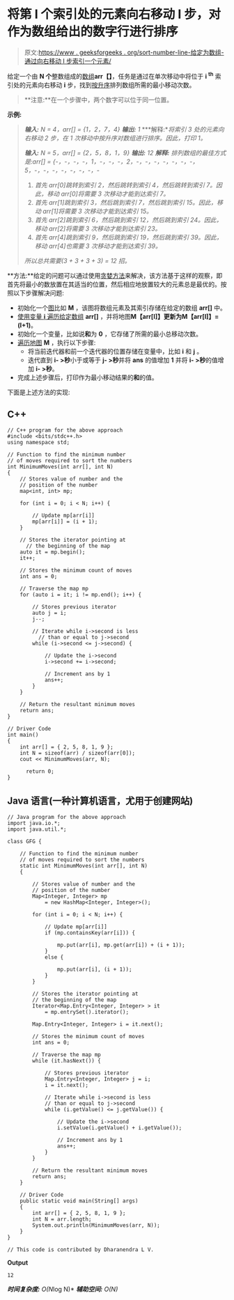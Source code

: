 # 将第 I 个索引处的元素向右移动 I 步，对作为数组给出的数字行进行排序

> 原文:[https://www . geeksforgeeks . org/sort-number-line-给定为数组-通过向右移动 I 步索引一个元素/](https://www.geeksforgeeks.org/sort-number-line-given-as-array-by-moving-an-element-at-ith-index-by-i-steps-to-right/)

给定一个由 **N 个**整数组成的[数组](https://www.geeksforgeeks.org/array-data-structure/)**arr【】**，任务是通过在单次移动中将位于 **i <sup>th</sup>** 索引处的元素向右移动 **i** 步，找到[按升序](https://www.geeksforgeeks.org/c-program-to-sort-an-array-in-ascending-order/)排列数组所需的最小移动次数。

> **注意:**在一个步骤中，两个数字可以位于同一位置。

**示例:**

> ***输入:** N = 4，arr[] = {1，2，7，4}*
> ***输出:** 1*
> ***解释:**将索引 3 处的元素向右移动 2 步，在 1 次移动中按升序对数组进行排序。因此，打印 1。*
> 
> ***输入:** N = 5，arr[] = {2，5，8，1，9}*
> ***输出:** 12*
> ***解释:***
> *排列数组的最佳方式是:arr[] = {-，-，-，-，1，-，-，-，2，-，-，-，-，-，-，-，5，-，-，-，-，-，-，-，-*
> 
> 1.  *首先 arr[0]跳转到索引 2，然后跳转到索引 4，然后跳转到索引 7。因此，移动 arr[0]将需要 3 次移动才能到达索引 7。*
> 2.  *首先 arr[1]跳到索引 3，然后跳到索引 7，然后跳到索引 15。因此，移动 arr[1]将需要 3 次移动才能到达索引 15。*
> 3.  *首先 arr[2]跳到索引 6，然后跳到索引 12，然后跳到索引 24。因此，移动 arr[2]将需要 3 次移动才能到达索引 23。*
> 4.  *首先 arr[4]跳到索引 9，然后跳到索引 19，然后跳到索引 39。因此，移动 arr[4]也需要 3 次移动才能到达索引 39。*
> 
> *所以总共需要(3 + 3 + 3 + 3) = 12 招。*

**方法:**给定的问题可以通过使用[贪婪方法](https://www.geeksforgeeks.org/greedy-algorithms/)来解决，该方法基于这样的观察，即首先将最小的数放置在其适当的位置，然后相应地放置较大的元素总是最优的。按照以下步骤解决问题:

*   初始化一个[图](https://www.geeksforgeeks.org/map-associative-containers-the-c-standard-template-library-stl/)比如 **M** ，该图将数组元素及其索引存储在给定的数组 **arr[]** 中。
*   [使用变量 **i** 遍历给定数组](https://www.geeksforgeeks.org/c-program-to-traverse-an-array/) **arr[]** ，并将地图**M【arr[I]】**更新为**M【arr[I]】=(I+1)**。
*   初始化一个变量，比如说**和**为 **0** ，它存储了所需的最小总移动次数。
*   [遍历地图](https://www.geeksforgeeks.org/traversing-a-map-or-unordered_map-in-cpp-stl/) **M** ，执行以下步骤:
    *   将当前迭代器和前一个迭代器的位置存储在变量中，比如 **i** 和 **j** 。
    *   迭代直到 **i- >秒**小于或等于 **j- >秒**并将 **ans** 的值增加 **1** 并将 **i- >秒**的值增加 **i- >秒**。
*   完成上述步骤后，打印作为最小移动结果的**和**的值。

下面是上述方法的实现:

## C++

```
// C++ program for the above approach
#include <bits/stdc++.h>
using namespace std;

// Function to find the minimum number
// of moves required to sort the numbers
int MinimumMoves(int arr[], int N)
{
    // Stores value of number and the
    // position of the number
    map<int, int> mp;

    for (int i = 0; i < N; i++) {

        // Update mp[arr[i]]
        mp[arr[i]] = (i + 1);
    }

    // Stores the iterator pointing at
      // the beginning of the map
    auto it = mp.begin();
    it++;

    // Stores the minimum count of moves
    int ans = 0;

    // Traverse the map mp
    for (auto i = it; i != mp.end(); i++) {

        // Stores previous iterator
        auto j = i;
        j--;

        // Iterate while i->second is less
          // than or equal to j->second
        while (i->second <= j->second) {

            // Update the i->second
            i->second += i->second;

            // Increment ans by 1
            ans++;
        }
    }

    // Return the resultant minimum moves
    return ans;
}

// Driver Code
int main()
{
    int arr[] = { 2, 5, 8, 1, 9 };
    int N = sizeof(arr) / sizeof(arr[0]);
    cout << MinimumMoves(arr, N);

      return 0;
}
```

## Java 语言(一种计算机语言，尤用于创建网站)

```
// Java program for the above approach
import java.io.*;
import java.util.*;

class GFG {

    // Function to find the minimum number
    // of moves required to sort the numbers
    static int MinimumMoves(int arr[], int N)
    {

        // Stores value of number and the
        // position of the number
        Map<Integer, Integer> mp
            = new HashMap<Integer, Integer>();

        for (int i = 0; i < N; i++) {

            // Update mp[arr[i]]
            if (mp.containsKey(arr[i])) {

                mp.put(arr[i], mp.get(arr[i]) + (i + 1));
            }
            else {

                mp.put(arr[i], (i + 1));
            }
        }

        // Stores the iterator pointing at
        // the beginning of the map
        Iterator<Map.Entry<Integer, Integer> > it
            = mp.entrySet().iterator();

        Map.Entry<Integer, Integer> i = it.next();

        // Stores the minimum count of moves
        int ans = 0;

        // Traverse the map mp
        while (it.hasNext()) {

            // Stores previous iterator
            Map.Entry<Integer, Integer> j = i;
            i = it.next();

            // Iterate while i->second is less
            // than or equal to j->second
            while (i.getValue() <= j.getValue()) {

                // Update the i->second
                i.setValue(i.getValue() + i.getValue());

                // Increment ans by 1
                ans++;
            }
        }

        // Return the resultant minimum moves
        return ans;
    }

    // Driver Code
    public static void main(String[] args)
    {
        int arr[] = { 2, 5, 8, 1, 9 };
        int N = arr.length;
        System.out.println(MinimumMoves(arr, N));
    }
}

// This code is contributed by Dharanendra L V.
```

**Output**

```
12
```

***时间复杂度:** O(N*log N)*
***辅助空间:** O(N)*